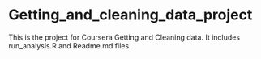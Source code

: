 # Getting_and_cleaning_data_project
This is the project for Coursera Getting and Cleaning data. It includes run_analysis.R and Readme.md files.

